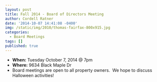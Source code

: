 ```yaml
---
layout: post
title: Fall 2014 - Board of Directors Meeting
author: Cordell Ratner
date: '2014-10-07 14:41:08 -0400'
img: /static/img/2010/thomas-fairfax-800x915.jpg
categories:
  - Board Meetings
tags: []
published: true
---
```

* **When:** Tuesday October 7, 2014 @ 7pm
* **Where:** 9634 Black Maple Dr
* Board meetings are open to all property owners.  We hope to discuss Halloween activities!
